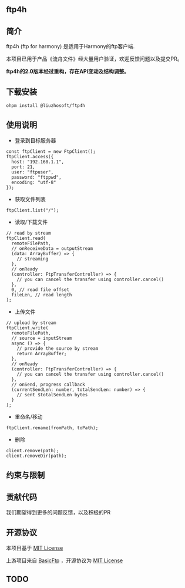 ## ftp4h

## 简介

ftp4h (ftp for harmony) 是适用于Harmony的ftp客户端.

本项目已用于产品《流舟文件》经大量用户验证，欢迎反馈问题以及提交PR。

**ftp4h的2.0版本经过重构，存在API变动及结构调整。**

## 下载安装

```shell
ohpm install @liuzhosoft/ftp4h
```

## 使用说明

- 登录到目标服务器

```extendtypescript
const ftpClient = new FtpClient();
ftpClient.access({
  host: "192.168.1.1",
  port: 21,
  user: "ftpuser",
  password: "ftppwd",
  encoding: "utf-8"
});
```

- 获取文件列表

```extendtypescript
ftpClient.list("/");
```

- 读取/下载文件

```extendtypescript
// read by stream
ftpClient.read(
  remoteFilePath,
  // onReceiveData = outputStream
  (data: ArrayBuffer) => {
    // streaming
  },
  // onReady
  (controller: FtpTransferController) => {
    // you can cancel the transfer using controller.cancel()
  },
  0, // read file offset
  fileLen, // read length
);
```

- 上传文件

```extendtypescript
// upload by stream
ftpClient.write(
  remoteFilePath,
  // source = inputStream
  async () => {
    // provide the source by stream
    return ArrayBuffer;
  },
  // onReady
  (controller: FtpTransferController) => {
    // you can cancel the transfer using controller.cancel()
  },
  // onSend, progress callback
  (currentSendLen: number, totalSendLen: number) => {
    // sent $totalSendLen bytes
  }
);
```

- 重命名/移动

```extendtypescript
ftpClient.rename(fromPath, toPath);
```

- 删除

```extendtypescript
client.remove(path);
client.removeDir(path);
```

## 约束与限制

## 贡献代码

我们期望得到更多的问题反馈，以及积极的PR

## 开源协议

本项目基于 [MIT License](./LICENSE)

上游项目来自 [BasicFtp](https://gitee.com/openharmony-tpc/openharmony_tpc_samples/tree/master/BasicFtp)
，开源协议为 [MIT License](https://gitee.com/openharmony-tpc/openharmony_tpc_samples/blob/master/BasicFtp/LICENSE)

## TODO

